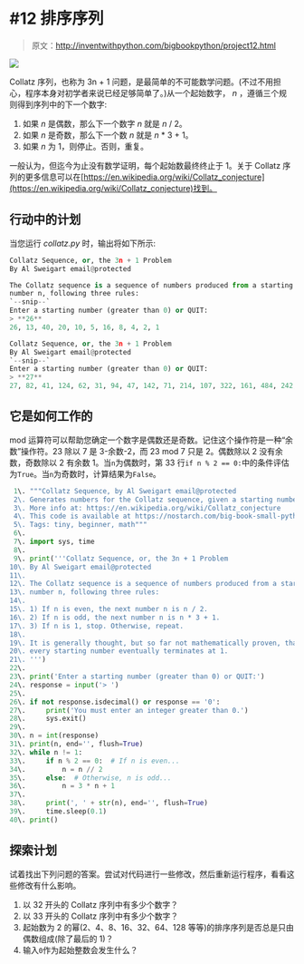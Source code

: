 # #12 排序序列

> 原文：<http://inventwithpython.com/bigbookpython/project12.html>

![](img/9d995d63aaead72cad01120081eb8f75.png)

Collatz 序列，也称为 3n + 1 问题，是最简单的不可能数学问题。(不过不用担心，程序本身对初学者来说已经足够简单了。)从一个起始数字， *n* ，遵循三个规则得到序列中的下一个数字:

1.  如果 *n* 是偶数，那么下一个数字 *n* 就是 *n* / 2。
2.  如果 *n* 是奇数，那么下一个数 *n* 就是 *n* * 3 + 1。
3.  如果 *n* 为 1，则停止。否则，重复。

一般认为，但迄今为止没有数学证明，每个起始数最终终止于 1。关于 Collatz 序列的更多信息可以在[https://en.wikipedia.org/wiki/Collatz_conjecture](https://en.wikipedia.org/wiki/Collatz_conjecture)找到。

## 行动中的计划

当您运行 *collatz.py* 时，输出将如下所示:

```py
Collatz Sequence, or, the 3n + 1 Problem
By Al Sweigart email@protected

The Collatz sequence is a sequence of numbers produced from a starting
number n, following three rules:
`--snip--`
Enter a starting number (greater than 0) or QUIT:
> **26**
26, 13, 40, 20, 10, 5, 16, 8, 4, 2, 1

Collatz Sequence, or, the 3n + 1 Problem
By Al Sweigart email@protected
`--snip--`
Enter a starting number (greater than 0) or QUIT:
> **27**
27, 82, 41, 124, 62, 31, 94, 47, 142, 71, 214, 107, 322, 161, 484, 242, 121, 364, 182, 91, 274, 137, 412, 206, 103, 310, 155, 466, 233, 700, 350, 175, 526, 263, 790, 395, 1186, 593, 1780, 890, 445, 1336, 668, 334, 167, 502, 251, 754, 377, 1132, 566, 283, 850, 425, 1276, 638, 319, 958, 479, 1438, 719, 2158, 1079, 3238, 1619, 4858, 2429, 7288, 3644, 1822, 911, 2734, 1367, 4102, 2051, 6154, 3077, 9232, 4616, 2308, 1154, 577, 1732, 866, 433, 1300, 650, 325, 976, 488, 244, 122, 61, 184, 92, 46, 23, 70, 35, 106, 53, 160, 80, 40, 20, 10, 5, 16, 8, 4, 2, 1
```

## 它是如何工作的

mod 运算符可以帮助您确定一个数字是偶数还是奇数。记住这个操作符是一种“余数”操作符。23 除以 7 是 3-余数-2，而 23 mod 7 只是 2。偶数除以 2 没有余数，奇数除以 2 有余数 1。当`n`为偶数时，第 33 行`if n % 2 == 0:`中的条件评估为`True`。当`n`为奇数时，计算结果为`False`。

```py
 1\. """Collatz Sequence, by Al Sweigart email@protected
 2\. Generates numbers for the Collatz sequence, given a starting number.
 3\. More info at: https://en.wikipedia.org/wiki/Collatz_conjecture
 4\. This code is available at https://nostarch.com/big-book-small-python-programming
 5\. Tags: tiny, beginner, math"""
 6\. 
 7\. import sys, time
 8\. 
 9\. print('''Collatz Sequence, or, the 3n + 1 Problem
10\. By Al Sweigart email@protected
11\. 
12\. The Collatz sequence is a sequence of numbers produced from a starting
13\. number n, following three rules:
14\. 
15\. 1) If n is even, the next number n is n / 2.
16\. 2) If n is odd, the next number n is n * 3 + 1.
17\. 3) If n is 1, stop. Otherwise, repeat.
18\. 
19\. It is generally thought, but so far not mathematically proven, that
20\. every starting number eventually terminates at 1.
21\. ''')
22\. 
23\. print('Enter a starting number (greater than 0) or QUIT:')
24\. response = input('> ')
25\. 
26\. if not response.isdecimal() or response == '0':
27\.     print('You must enter an integer greater than 0.')
28\.     sys.exit()
29\. 
30\. n = int(response)
31\. print(n, end='', flush=True)
32\. while n != 1:
33\.     if n % 2 == 0:  # If n is even...
34\.         n = n // 2
35\.     else:  # Otherwise, n is odd...
36\.         n = 3 * n + 1
37\. 
38\.     print(', ' + str(n), end='', flush=True)
39\.     time.sleep(0.1)
40\. print() 
```

## 探索计划

试着找出下列问题的答案。尝试对代码进行一些修改，然后重新运行程序，看看这些修改有什么影响。

1.  以 32 开头的 Collatz 序列中有多少个数字？
2.  以 33 开头的 Collatz 序列中有多少个数字？
3.  起始数为 2 的幂(2、4、8、16、32、64、128 等等)的排序序列是否总是只由偶数组成(除了最后的 1)？
4.  输入`0`作为起始整数会发生什么？